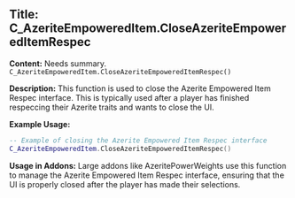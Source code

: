 ## Title: C_AzeriteEmpoweredItem.CloseAzeriteEmpoweredItemRespec

**Content:**
Needs summary.
`C_AzeriteEmpoweredItem.CloseAzeriteEmpoweredItemRespec()`

**Description:**
This function is used to close the Azerite Empowered Item Respec interface. This is typically used after a player has finished respeccing their Azerite traits and wants to close the UI.

**Example Usage:**
```lua
-- Example of closing the Azerite Empowered Item Respec interface
C_AzeriteEmpoweredItem.CloseAzeriteEmpoweredItemRespec()
```

**Usage in Addons:**
Large addons like AzeritePowerWeights use this function to manage the Azerite Empowered Item Respec interface, ensuring that the UI is properly closed after the player has made their selections.